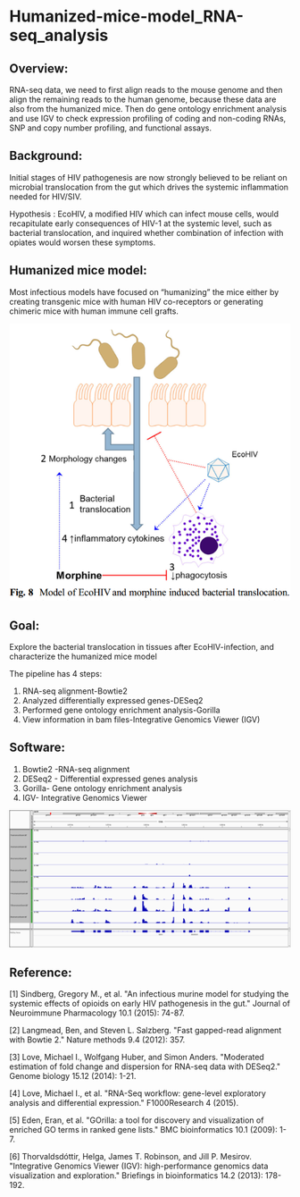 # Humanized-mice-model_RNA-seq_analysis



Overview:
----------
RNA-seq data, we need to first align reads to the mouse genome and then align the remaining reads to the human genome, because these data are also from the humanized mice. Then do gene ontology enrichment analysis and use IGV to check expression profiling of coding and non-coding RNAs, SNP and copy number profiling, and functional assays.

Background:
----------
Initial stages of HIV pathogenesis are now strongly believed to be reliant on microbial translocation from the gut which drives the systemic inflammation needed for HIV/SIV.

Hypothesis : EcoHIV, a modified HIV which can infect mouse cells, would recapitulate early consequences of HIV-1 at the systemic level, such as bacterial translocation, and inquired whether combination of infection with opiates would worsen these symptoms.

Humanized mice model:
----------
Most infectious models have focused on “humanizing” the mice either by creating transgenic mice with human HIV co-receptors or generating chimeric mice with human immune cell grafts. 

![alt text](https://github.com/chen496/Humanized-mice-model_DNA-seq_analysis/blob/4494f75eda653a4faf3da1bc419a48918d1347d6/EcoHIV.png
)


Goal: 
----------
Explore the  bacterial translocation in tissues after EcoHIV-infection, and characterize the humanized mice model

The pipeline has 4 steps:

1. RNA-seq alignment-Bowtie2
2. Analyzed differentially expressed genes-DESeq2  
3. Performed gene ontology enrichment analysis-Gorilla
4. View information in bam files-Integrative Genomics Viewer (IGV)

Software:
----------
1. Bowtie2 -RNA-seq alignment
2. DESeq2  - Differential expressed genes analysis
3. Gorilla-  Gene ontology enrichment analysis
4. IGV-  Integrative Genomics Viewer


![alt text](https://github.com/chen496/Humanized-mice-model_RNA-seq_analysis/blob/e60b2f8b303194747da4a0b5f086e4d91170f1da/4.%20Integrative%20Genomics%20Viewer_%20IGV/IGV%20%20human/9-12/EEF2.png
)

Reference:
----------

[1] Sindberg, Gregory M., et al. "An infectious murine model for studying the systemic effects of opioids on early HIV pathogenesis in the gut." Journal of Neuroimmune Pharmacology 10.1 (2015): 74-87.


[2] Langmead, Ben, and Steven L. Salzberg. "Fast gapped-read alignment with Bowtie 2." Nature methods 9.4 (2012): 357.

[3] Love, Michael I., Wolfgang Huber, and Simon Anders. "Moderated estimation of fold change and dispersion for RNA-seq data with DESeq2." Genome biology 15.12 (2014): 1-21.

[4] Love, Michael I., et al. "RNA-Seq workflow: gene-level exploratory analysis and differential expression." F1000Research 4 (2015).

[5] Eden, Eran, et al. "GOrilla: a tool for discovery and visualization of enriched GO terms in ranked gene lists." BMC bioinformatics 10.1 (2009): 1-7.

[6] Thorvaldsdóttir, Helga, James T. Robinson, and Jill P. Mesirov. "Integrative Genomics Viewer (IGV): high-performance genomics data visualization and exploration." Briefings in bioinformatics 14.2 (2013): 178-192.
